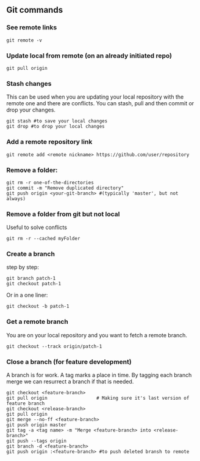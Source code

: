 ## Git commands

### See remote links

	git remote -v

### Update local from remote (on an already initiated repo)

	git pull origin

### Stash changes

This can be used when you are updating your local repository with the remote one and there are conflicts. You can stash, pull and then commit or drop your changes.

	git stash #to save your local changes
	git drop #to drop your local changes

### Add a remote repository link
	git remote add <remote nickname> https://github.com/user/repository

### Remove a folder:

    git rm -r one-of-the-directories
    git commit -m "Remove duplicated directory"
    git push origin <your-git-branch> #(typically 'master', but not always)

### Remove a folder from git but not local
Useful to solve conflicts

	git rm -r --cached myFolder

### Create a branch

step by step:

	git branch patch-1
	git checkout patch-1

Or in a one liner:

	git checkout -b patch-1

### Get a remote branch

You are on your local repository and you want to fetch a remote branch.

	git checkout --track origin/patch-1

### Close a branch (for feature development)

A branch is for work. A tag marks a place in time. By tagging each branch merge we can resurrect a branch if that is needed.

	git checkout <feature-branch>
	git pull origin 				 # Making sure it's last version of feature branch
	git checkout <release-branch>
	git pull origin
	git merge --no-ff <feature-branch>
	git push origin master
	git tag -a <tag name> -m "Merge <feature-branch> into <release-branch>"
	git push --tags origin
	git branch -d <feature-branch>
	git push origin :<feature-branch> #to push deleted bransh to remote
